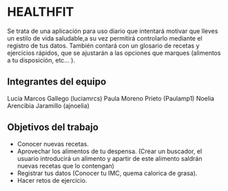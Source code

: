 # HEALTHFIT

Se trata de una aplicación para uso diario que intentará motivar que lleves un estilo de vida saludable,a su vez permitirá controlarlo mediante el registro de tus datos. También contará con un glosario de recetas y ejercicios rápidos, que se ajustarán a las opciones que marques (alimentos a tu disposición, etc... ).

## Integrantes del equipo

Lucía Marcos Gallego (luciamrcs)
Paula Moreno Prieto (Paulamp1)
Noelia Arencibia Jaramillo (ajnoelia)

## Objetivos del trabajo

- Conocer nuevas recetas.
- Aprovechar los alimentos de tu despensa. (Crear un buscador, el usuario introducirá un alimento y apartir de este alimento saldrán nuevas recetas que lo contengan)
- Registrar tus datos (Conocer tu IMC, quema calorica de grasa).
- Hacer retos de ejercicio.


